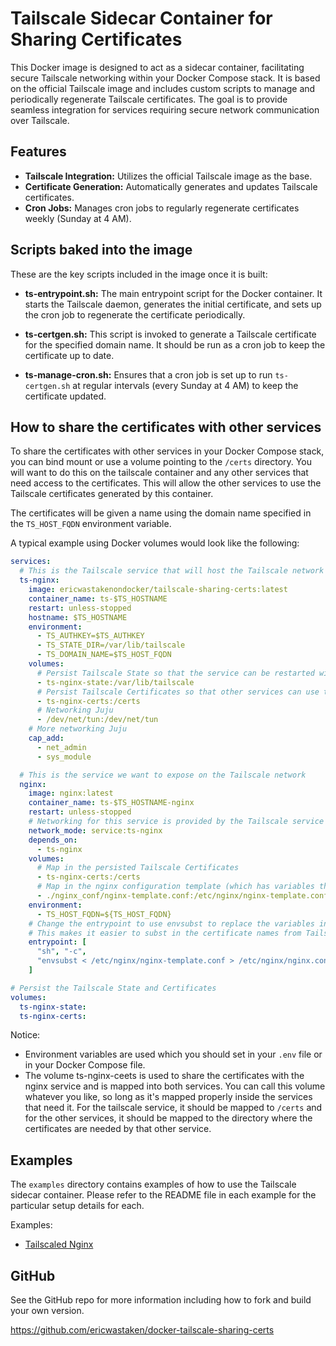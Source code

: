 # Tailscale Sidecar Container for Sharing Certificates

This Docker image is designed to act as a sidecar container, facilitating secure Tailscale networking within your Docker Compose stack. It is based on the official Tailscale image and includes custom scripts to manage and periodically regenerate Tailscale certificates. The goal is to provide seamless integration for services requiring secure network communication over Tailscale.

## Features

- **Tailscale Integration:** Utilizes the official Tailscale image as the base.
- **Certificate Generation:** Automatically generates and updates Tailscale certificates.
- **Cron Jobs:** Manages cron jobs to regularly regenerate certificates weekly (Sunday at 4 AM).

## Scripts baked into the image

These are the key scripts included in the image once it is built:

- **ts-entrypoint.sh:** The main entrypoint script for the Docker container. It starts the Tailscale daemon, generates the initial certificate, and sets up the cron job to regenerate the certificate periodically.

- **ts-certgen.sh:** This script is invoked to generate a Tailscale certificate for the specified domain name. It should be run as a cron job to keep the certificate up to date. 
  
- **ts-manage-cron.sh:** Ensures that a cron job is set up to run `ts-certgen.sh` at regular intervals (every Sunday at 4 AM) to keep the certificate updated.

## How to share the certificates with other services

To share the certificates with other services in your Docker Compose stack, you can bind mount or use a volume pointing to the `/certs` directory. You will want to do this on the tailscale container and any other services that need access to the certificates. This will allow the other services to use the Tailscale certificates generated by this container.

The certificates will be given a name using the domain name specified in the `TS_HOST_FQDN` environment variable.

A typical example using Docker volumes would look like the following:

```yaml
services:
  # This is the Tailscale service that will host the Tailscale network and share the certificates with other services
  ts-nginx:
    image: ericwastakenondocker/tailscale-sharing-certs:latest
    container_name: ts-$TS_HOSTNAME
    restart: unless-stopped
    hostname: $TS_HOSTNAME
    environment:
      - TS_AUTHKEY=$TS_AUTHKEY
      - TS_STATE_DIR=/var/lib/tailscale
      - TS_DOMAIN_NAME=$TS_HOST_FQDN
    volumes:
      # Persist Tailscale State so that the service can be restarted without losing the network authentication
      - ts-nginx-state:/var/lib/tailscale
      # Persist Tailscale Certificates so that other services can use them
      - ts-nginx-certs:/certs
      # Networking Juju
      - /dev/net/tun:/dev/net/tun
    # More networking Juju
    cap_add:
      - net_admin
      - sys_module

  # This is the service we want to expose on the Tailscale network
  nginx:
    image: nginx:latest
    container_name: ts-$TS_HOSTNAME-nginx
    restart: unless-stopped
    # Networking for this service is provided by the Tailscale service above
    network_mode: service:ts-nginx
    depends_on:
      - ts-nginx
    volumes:
      # Map in the persisted Tailscale Certificates
      - ts-nginx-certs:/certs
      # Map in the nginx configuration template (which has variables that need to be replaced)
      - ./nginx_conf/nginx-template.conf:/etc/nginx/nginx-template.conf:ro
    environment:
      - TS_HOST_FQDN=${TS_HOST_FQDN}
    # Change the entrypoint to use envsubst to replace the variables in the template for nginx.conf
    # This makes it easier to subst in the certificate names from Tailscale
    entrypoint: [
      "sh", "-c",
      "envsubst < /etc/nginx/nginx-template.conf > /etc/nginx/nginx.conf && nginx -g 'daemon off;'"
    ]

# Persist the Tailscale State and Certificates
volumes:
  ts-nginx-state:
  ts-nginx-certs:
```

Notice:
- Environment variables are used which you should set in your `.env` file or in your Docker Compose file.
- The volume ts-nginx-ceets is used to share the certificates with the nginx service and is mapped into both services. You can call this volume whatever you like, so long as it's mapped properly inside the services that need it. For the tailscale service, it should be mapped to `/certs` and for the other services, it should be mapped to the directory where the certificates are needed by that other service.

## Examples

The `examples` directory contains examples of how to use the Tailscale sidecar container. Please refer to the README file in each example for the particular setup details for each.

Examples:
- [Tailscaled Nginx](https://github.com/ericwastaken/docker-tailscale-sharing-certs/tree/main/examples/tailscaled-nginx)

## GitHub

See the GitHub repo for more information including how to fork and build your own version.

https://github.com/ericwastaken/docker-tailscale-sharing-certs